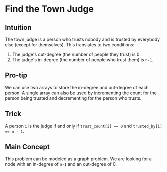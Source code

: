 # Find the Town Judge

## Intuition

The town judge is a person who trusts nobody and is trusted by everybody else (except for themselves). This translates to two conditions:
1. The judge's out-degree (the number of people they trust) is 0.
2. The judge's in-degree (the number of people who trust them) is `n-1`.

## Pro-tip

We can use two arrays to store the in-degree and out-degree of each person. A single array can also be used by incrementing the count for the person being trusted and decrementing for the person who trusts.

## Trick

A person `i` is the judge if and only if `trust_count[i] == 0` and `trusted_by[i] == n - 1`.

## Main Concept

This problem can be modeled as a graph problem. We are looking for a node with an in-degree of `n-1` and an out-degree of 0.
